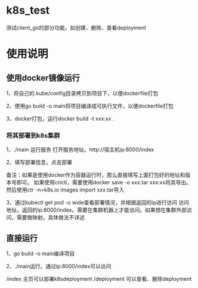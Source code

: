 # k8s_test
测试client_go的部分功能，如创建、删除、查看deployment

# 使用说明
## 使用docker镜像运行
1、将自己的.kube/config目录拷贝到项目下，以便dockerfile打包

2、使用go build -o main将项目编译成可执行文件，以便dockerfile打包

3、docker打包，运行docker build -t xxx:xx .

### 将其部署到k8s集群
1、./main 运行服务 打开服务地址。http://宿主机ip:8000/index

2、填写部署信息，点击部署

备注：如果是使用docker作为容器运行时，那么直接填写上面打包好的地址和版本号即可。
如果使用crictl，需要使用docker save -o xxx.tar xxx:xx将其导出。
然后使用ctr -n=k8s.io images import xxx.tar导入

3、通过kubectl get pod -o wide查看部署情况，并根据返回的ip进行访问
访问地址。返回的ip:8000/index。需要在集群机器上才能访问。如果想在集群外部访问，需要做映射。具体做法不详述

## 直接运行
1、go build -o main编译项目

2、./main运行。通过ip:8000/index可以访问

/index 主页可以部署k8sdeployment
/deployment 可以查看、删除deployment
